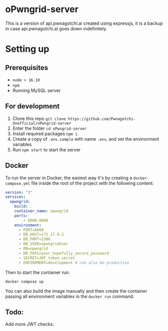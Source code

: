 # oPwngrid-server

This is a version of api.pwnagotchi.ai created using expressjs, it is a backup in case api.pwnagotchi.ai goes down indefinitely.

# Setting up
## Prerequisites
- `node > 16.10`
- `npm`
- Running MySQL server 

## For development
1. Clone this repo `git clone https://github.com/Pwnagotchi-Unofficial/oPwngrid-server`
2. Enter the folder `cd oPwngrid-server`
3. Install required packages `npm i`
4. Create a copy of `.env.sample` with name `.env`, and set the environment variables
5. Run `npm start` to start the server

## Docker

To run the server in Docker, the easiest way it's by creating a `docker-compose.yml` file inside the root of the project with the following content:

```yaml
version: "3"
services:
  opwngrid:
    build: .
    container_name: opwngrid
    ports:
        - 8000:8000
    environment:
      - PORT=8000
      - DB_HOST=172.17.0.1
      - DB_PORT=3306
      - DB_USER=opwngridUser
      - DB=opwngrid
      - DB_PASS=your_hopefully_secure_password
      - SECRET=JWT_token_secret
      - ENVIROMENT=development # can also be production
```

Then to start the container run:
```shell
docker compose up
```

You can also build the image manually and then create the container passing all environment variables in the `docker run` command.

## Todo:

Add more JWT checks.